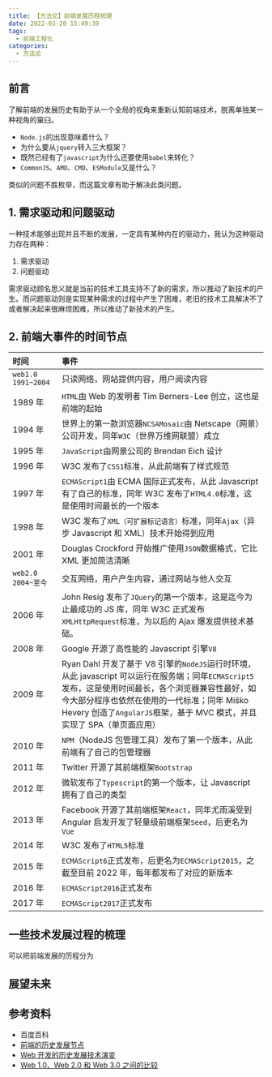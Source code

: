 ```yaml
---
title: 【方法论】前端发展历程梳理
date: 2022-03-20 15:49:39
tags:
  - 前端工程化
categories:
  - 方法论
---
```


## 前言

了解前端的发展历史有助于从一个全局的视角来重新认知前端技术，脱离单独某一种视角的窠臼。

- `Node.js`的出现意味着什么？
- 为什么要从`jquery`转入三大框架？
- 既然已经有了`javascript`为什么还要使用`babel`来转化？
- `CommonJS`、`AMD`、`CMD`、`ESModule`又是什么？

类似的问题不胜枚举，而这篇文章有助于解决此类问题。

## 1. 需求驱动和问题驱动

一种技术能够出现并且不断的发展，一定具有某种内在的驱动力，我认为这种驱动力存在两种：
1. 需求驱动
2. 问题驱动

需求驱动顾名思义就是当前的技术工具支持不了新的需求，所以推动了新技术的产生。而问题驱动则是实现某种需求的过程中产生了困难，老旧的技术工具解决不了或者解决起来很麻烦困难，所以推动了新技术的产生。

## 2. 前端大事件的时间节点

| 时间               | 事件                                                                                                                                                                                                                                                                |
| :----------------- | :------------------------------------------------------------------------------------------------------------------------------------------------------------------------------------------------------------------------------------------------------------------ |
| `web1.0 1991~2004` | 只读网络，网站提供内容，用户阅读内容                                                                                                                                                                                                                                |
| 1989 年             | `HTML`由 Web 的发明者 Tim Berners-Lee 创立，这也是前端的起始                                                                                                                                                                                                            |
| 1994 年             | 世界上的第一款浏览器`NCSAMosaic`由 Netscape（网景）公司开发，同年`W3C`（世界万维网联盟）成立                                                                                                                                                                          |
| 1995 年             | `JavaScript`由网景公司的 Brendan Eich 设计                                                                                                                                                                                                                            |
| 1996 年             | W3C 发布了`CSS1`标准，从此前端有了样式规范                                                                                                                                                                                                                           |
| 1997 年             | `ECMAScript1`由 ECMA 国际正式发布，从此 Javascript 有了自己的标准，同年 W3C 发布了`HTML4.0`标准，这是使用时间最长的一个版本                                                                                                                                               |
| 1998 年             | W3C 发布了`XML（可扩展标记语言）`标准，同年`Ajax`（异步 Javascript 和 XML）技术开始得到应用                                                                                                                                                                               |
| 2001 年             | Douglas Crockford 开始推广使用`JSON`数据格式，它比 XML 更加简洁清晰                                                                                                                                                                                                    |
| `web2.0 2004~至今` | 交互网络，用户产生内容，通过网站与他人交互                                                                                                                                                                                                                          |
| 2006 年             | John Resig 发布了`JQuery`的第一个版本，这是迄今为止最成功的 JS 库，同年 W3C 正式发布`XMLHttpRequest`标准，为以后的 Ajax 爆发提供技术基础。                                                                                                                                 |
| 2008 年             | Google 开源了高性能的 Javascript 引擎`V8`                                                                                                                                                                                                                              |
| 2009 年             | Ryan Dahl 开发了基于 V8 引擎的`NodeJS`运行时环境，从此 javascript 可以运行在服务端；同年`ECMAScript5`发布，这是使用时间最长，各个浏览器兼容性最好，如今大部分程序也依然在使用的一代标准；同年 Miško Hevery 创造了`AngularJS`框架，基于 MVC 模式，并且实现了 SPA（单页面应用） |
| 2010 年             | `NPM`（NodeJS 包管理工具）发布了第一个版本，从此前端有了自己的包管理器                                                                                                                                                                                               |
| 2011 年             | Twitter 开源了其前端框架`Bootstrap`                                                                                                                                                                                                                                  |
| 2012 年             | 微软发布了`Typescript`的第一个版本，让 Javascript 拥有了自己的类型                                                                                                                                                                                                    |
| 2013 年             | Facebook 开源了其前端框架`React`，同年尤雨溪受到 Angular 启发开发了轻量级前端框架`Seed`，后更名为`Vue`                                                                                                                                                                 |
| 2014 年             | W3C 发布了`HTML5`标准                                                                                                                                                                                                                                                |
| 2015 年             | `ECMAScript6`正式发布，后更名为`ECMAScript2015`，之截至目前 2022 年，每年都发布了对应的新版本                                                                                                                                                                         |
| 2016 年             | `ECMAScript2016`正式发布                                                                                                                                                                                                                                            |
| 2017 年             | `ECMAScript2017`正式发布                                                                                                                                                                                                                                            |
<!-- YCTODO -->
## 一些技术发展过程的梳理

可以把前端发展的历程分为

## 展望未来

## 参考资料
- 百度百科
- [前端的历史发展节点](http://www.javashuo.com/article/p-hvrlfhxo-gc.html)
- [Web 开发的历史发展技术演变](https://zhuanlan.zhihu.com/p/196637639)
- [Web 1.0、Web 2.0 和 Web 3.0 之间的比较](https://blog.csdn.net/qq_44273429/article/details/127462439)